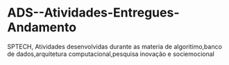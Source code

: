 # ADS--Atividades-Entregues-Andamento
SPTECH, Atividades desenvolvidas durante as materia de algoritimo,banco de dados,arquitetura computacional,pesquisa inovação e sociemocional
